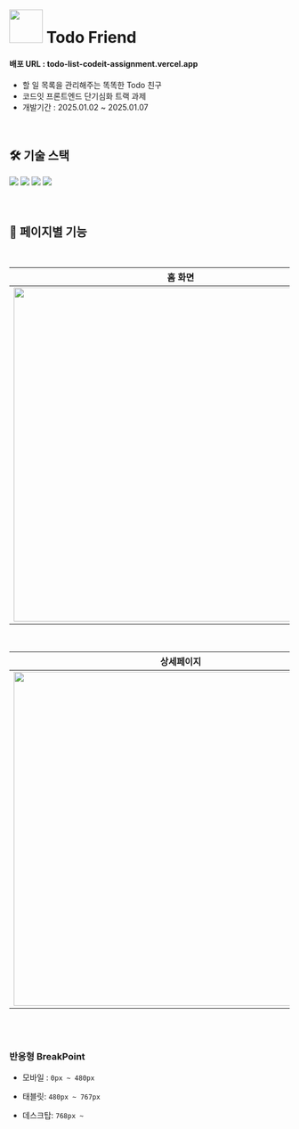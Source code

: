 # <img width="60" src = "https://github.com/user-attachments/assets/b9cb342a-1fe7-464a-9a56-76757e5fc93c"/> Todo Friend

#### 배포 URL : todo-list-codeit-assignment.vercel.app

- 할 일 목록을 관리해주는 똑똑한 Todo 친구
- 코드잇 프론트엔드 단기심화 트랙 과제
- 개발기간 : 2025.01.02 ~ 2025.01.07

<br />

## 🛠️ 기술 스택

<div>
<img src="https://img.shields.io/badge/Next.js-000000?style=flat-square&logo=Next.js&logoColor=white"/>
<img src="https://img.shields.io/badge/TypeScript-3178C6?style=flat-square&logo=TypeScript&logoColor=white">
<img src="https://img.shields.io/badge/vercel-f28213.svg?style=flat-square&logo=vercel&logoColor=white">
<img src="https://img.shields.io/badge/NPM-%23CB3837.svg?style=flat-square&logo=npm&logoColor=white"> 
</div>

<br>
<br />

## 📖 페이지별 기능

<br>

| 홈 화면                                                                                                     |
| ----------------------------------------------------------------------------------------------------------- |
| <img src="https://github.com/user-attachments/assets/5489dd12-3a95-451b-907f-272e73f190af" width = "600" /> |

<br />

| 상세페이지                                                                                                  |
| ----------------------------------------------------------------------------------------------------------- |
| <img src="https://github.com/user-attachments/assets/cdb39498-4b75-4ccb-9459-c08ecee1b33b" width = "600" /> |

<br />
<br />

### 반응형 BreakPoint

- 모바일 : `0px ~ 480px`

- 태블릿: `480px ~ 767px`

- 데스크탑: `768px ~`
